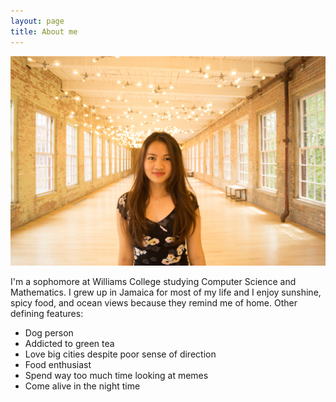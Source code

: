 ```yaml
---
layout: page
title: About me
---
```

![My picture](/img/mypic.jpeg)

I'm a sophomore at Williams College studying Computer Science and Mathematics. I grew up in Jamaica for most of my life and I enjoy sunshine, spicy food, and ocean views because they remind me of home. Other defining features:

- Dog person
- Addicted to green tea
- Love big cities despite poor sense of direction
- Food enthusiast
- Spend way too much time looking at memes
- Come alive in the night time

